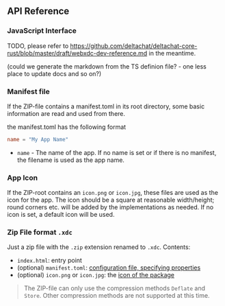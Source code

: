 ## API Reference

### JavaScript Interface

TODO, please refer to <https://github.com/deltachat/deltachat-core-rust/blob/master/draft/webxdc-dev-reference.md> in the meantime.

(could we generate the markdown from the TS definion file? - one less place to update docs and so on?)

### Manifest file <a id="manifest"></a>

If the ZIP-file contains a manifest.toml in its root directory, some basic information are read and used from there.

the manifest.toml has the following format

```toml
name = "My App Name"
```

- `name` - The name of the app. If no name is set or if there is no manifest, the filename is used as the app name.

### App Icon <a id="icon"></a>

If the ZIP-root contains an `icon.png` or `icon.jpg`, these files are used as the icon for the app. The icon should be a square at reasonable width/height; round corners etc. will be added by the implementations as needed. If no icon is set, a default icon will be used.

### Zip File format `.xdc` <a id="zip-format"></a>

Just a zip file with the `.zip` extension renamed to `.xdc`.
Contents:

- `index.html`: entry point
- (optional) `manifest.toml`: [configuration file, specifying properties](#manifest)
- (optional) `icon.png` or `icon.jpg`: the [icon of the package](#icon)


> The ZIP-file can only use the compression methods `Deflate` and `Store`. Other compression methods are not supported at this time.
